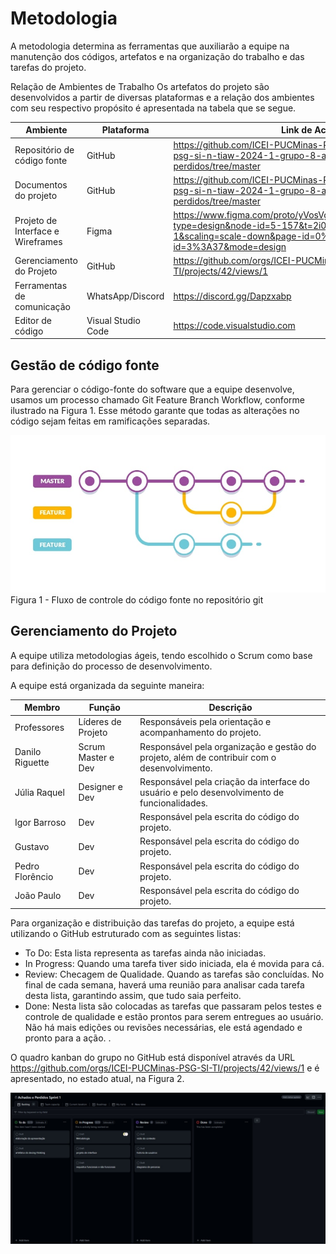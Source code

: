 # Metodologia

A metodologia determina as ferramentas que auxiliarão a equipe na manutenção dos códigos, artefatos e na organização do trabalho e das tarefas do projeto.

Relação de Ambientes de Trabalho
Os artefatos do projeto são desenvolvidos a partir de diversas plataformas e a relação dos ambientes com seu respectivo propósito é apresentada na tabela que se segue. 

| Ambiente   | Plataforma   | Link de Acesso |
| -------- | -------- | --------- |
| Repositório de código fonte | GitHub |https://github.com/ICEI-PUCMinas-PSG-SI-TI/icei-pucminas-psg-si-n-tiaw-2024-1-grupo-8-achados-e-perdidos/tree/master|
| Documentos do projeto | GitHub |https://github.com/ICEI-PUCMinas-PSG-SI-TI/icei-pucminas-psg-si-n-tiaw-2024-1-grupo-8-achados-e-perdidos/tree/master|
| Projeto de Interface e  Wireframes | Figma |https://www.figma.com/proto/yVosVg5piTvUuxNzJVHZLA/Untitled?type=design&node-id=5-157&t=2i0HAQe4wUQEMS2I-1&scaling=scale-down&page-id=0%3A1&starting-point-node-id=3%3A37&mode=design|
| Gerenciamento do Projeto | GitHub |https://github.com/orgs/ICEI-PUCMinas-PSG-SI-TI/projects/42/views/1|
| Ferramentas de comunicação | WhatsApp/Discord |https://discord.gg/Dapzxabp|
| Editor de código | Visual Studio Code |https://code.visualstudio.com|




## Gestão de código fonte
Para gerenciar o código-fonte do software que a equipe desenvolve, usamos um processo chamado Git Feature Branch Workflow, conforme ilustrado na Figura 1. Esse método garante que todas as alterações no código sejam feitas em ramificações separadas.

![workflow](images/workflow.jpg)
Figura 1 - Fluxo de controle do código fonte no repositório git

## Gerenciamento do Projeto
A equipe utiliza metodologias ágeis, tendo escolhido o Scrum como base para definição do processo de desenvolvimento.

A equipe está organizada da seguinte maneira:


| Membro   | Função   | Descrição |
| -------- | -------- | --------- |
| Professores | Líderes de Projeto |Responsáveis pela orientação e acompanhamento do projeto.|
| Danilo Riguette | Scrum Master e Dev |Responsável pela organização e gestão do projeto, além de contribuir com o desenvolvimento.|
| Júlia Raquel | Designer e Dev |Responsável pela criação da interface do usuário e pelo desenvolvimento de funcionalidades.|
| Igor Barroso | Dev |Responsável pela escrita do código do projeto.|
| Gustavo | Dev |Responsável pela escrita do código do projeto.|
| Pedro Florêncio |Dev |Responsável pela escrita do código do projeto.|
| João Paulo | Dev|Responsável pela escrita do código do projeto.|




Para organização e distribuição das tarefas do projeto, a equipe está utilizando o GitHub estruturado com as seguintes listas: 

* To Do: Esta lista representa as tarefas ainda não iniciadas.
* In Progress: Quando uma tarefa tiver sido iniciada, ela é movida para cá.
* Review: Checagem de Qualidade. Quando as tarefas são concluídas. No final de cada semana, haverá uma reunião para analisar cada tarefa desta lista, garantindo assim, que tudo saia perfeito.
* Done: Nesta lista são colocadas as tarefas que passaram pelos testes e controle de qualidade e estão prontos para serem entregues ao usuário. Não há mais edições ou revisões necessárias, ele está agendado e pronto para a ação.
.

O quadro kanban do grupo no GitHub está disponível através da URL https://github.com/orgs/ICEI-PUCMinas-PSG-SI-TI/projects/42/views/1 e é apresentado, no estado atual, na Figura 2. 

![Kanban GitHub](images/kanbanSprint1.jpg)




